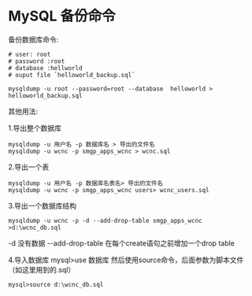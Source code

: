 MySQL 备份命令
===

备份数据库命令: 
```
# user: root 
# password :root
# database :hellworld
# ouput file `helloworld_backup.sql`
```
```shell
mysqldump -u root --password=root --database  helloworld > helloworld_backup.sql
```

其他用法: 

1.导出整个数据库
```shell
mysqldump -u 用户名 -p 数据库名 > 导出的文件名   
mysqldump -u wcnc -p smgp_apps_wcnc > wcnc.sql
```


2.导出一个表
```shell
mysqldump -u 用户名 -p 数据库名表名> 导出的文件名
mysqldump -u wcnc -p smgp_apps_wcnc users> wcnc_users.sql
```

3.导出一个数据库结构
```shell
mysqldump -u wcnc -p -d --add-drop-table smgp_apps_wcnc >d:\wcnc_db.sql
```

-d 没有数据 --add-drop-table 在每个create语句之前增加一个drop table

4.导入数据库
mysql>use 数据库
然后使用source命令，后面参数为脚本文件（如这里用到的.sql）
```shell
mysql>source d:\wcnc_db.sql
```